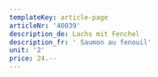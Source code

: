```yaml
---
templateKey: article-page
articleNr: '40039'
description_de: Lachs mit Fenchel
description_fr: ' Saumon au fenouil'
unit: '2'
price: 24.--
---
```


